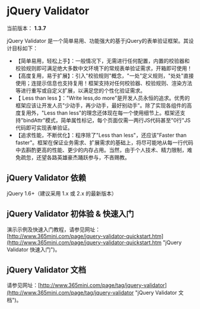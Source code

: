 # jQuery Validator

当前版本： **1.3.7**

jQuery Validator 是一个简单易用、功能强大的基于jQuery的表单验证框架。其设计目标如下：
* 【简单易用，轻松上手】：一般情况下，无需进行任何配置，内置的校验器和校验规则即可满足绝大多数中文环境下的常规表单验证需求，开箱即可使用！
* 【高度复用，易于扩展】：引入"校验规则"概念，"一处"定义规则，"处处"直接使用；连提示信息也支持复用！框架支持对任何校验器、校验规则、渲染方法等进行重写或自定义扩展，以满足您的个性化验证需求。
* 【 Less than less 】："Write less,do more"是开发人员永恒的追求。优秀的框架应该让开发人员"少动手，再少动手，最好别动手"。除了实现各组件的高度复用外，"Less than less"的理念还体现在每一个使用细节上。框架还支持"bindAttr"模式，简单属性标记，每个页面仅需一两行JS代码甚至"0行"JS代码即可实现表单验证。
* 【追求性能，不断优化】：程序除了"Less than less"，还应该"Faster than faster"。框架在保证业务需求、扩展需求的基础上，将尽可能地从每一行代码中去斟酌更高的性能、更少的内存占用。当然，由于个人技术、精力限制，难免疏忽，还望各路英雄豪杰踊跃参与，不吝赐教。

## jQuery Validator 依赖
jQuery 1.6+（建议采用 1.x 或 2.x 的最新版本）
## jQuery Validator 初体验 & 快速入门
演示示例及快速入门教程，请参见网址：[http://www.365mini.com/page/jquery-validator-quickstart.htm](http://www.365mini.com/page/jquery-validator-quickstart.htm "jQuery Validator 快速入门")。
## jQuery Validator 文档
请参见网址：[http://www.365mini.com/page/tag/jquery-validator](http://www.365mini.com/page/tag/jquery-validator "jQuery Validator 文档")。
